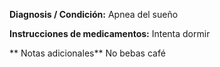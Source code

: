 **Diagnosis / Condición:**
Apnea del sueño

**Instrucciones de medicamentos:**
Intenta dormir

** Notas adicionales**
No bebas café